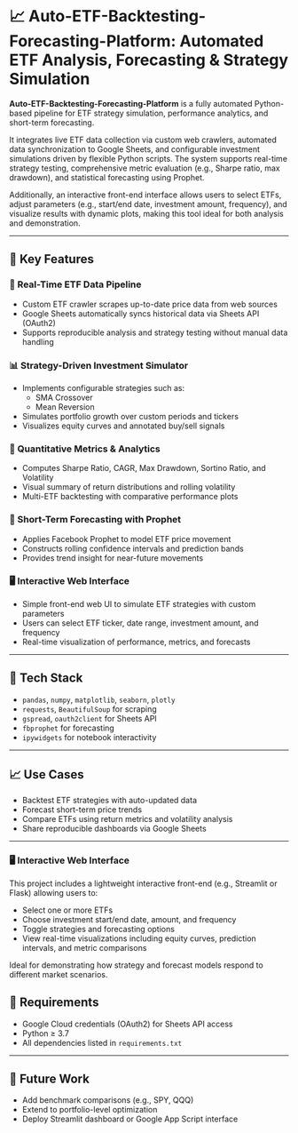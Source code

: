 # 📈 Auto-ETF-Backtesting-Forecasting-Platform: Automated ETF Analysis, Forecasting & Strategy Simulation

**Auto-ETF-Backtesting-Forecasting-Platform** is a fully automated Python-based pipeline for ETF strategy simulation, performance analytics, and short-term forecasting.

It integrates live ETF data collection via custom web crawlers, automated data synchronization to Google Sheets, and configurable investment simulations driven by flexible Python scripts. The system supports real-time strategy testing, comprehensive metric evaluation (e.g., Sharpe ratio, max drawdown), and statistical forecasting using Prophet.

Additionally, an interactive front-end interface allows users to select ETFs, adjust parameters (e.g., start/end date, investment amount, frequency), and visualize results with dynamic plots, making this tool ideal for both analysis and demonstration.


---

## 🚀 Key Features

### 🔄 Real-Time ETF Data Pipeline
- Custom ETF crawler scrapes up-to-date price data from web sources
- Google Sheets automatically syncs historical data via Sheets API (OAuth2)
- Supports reproducible analysis and strategy testing without manual data handling

### 📊 Strategy-Driven Investment Simulator
- Implements configurable strategies such as:
  - SMA Crossover
  - Mean Reversion
- Simulates portfolio growth over custom periods and tickers
- Visualizes equity curves and annotated buy/sell signals

### 📐 Quantitative Metrics & Analytics
- Computes Sharpe Ratio, CAGR, Max Drawdown, Sortino Ratio, and Volatility
- Visual summary of return distributions and rolling volatility
- Multi-ETF backtesting with comparative performance plots

### 🔮 Short-Term Forecasting with Prophet
- Applies Facebook Prophet to model ETF price movement
- Constructs rolling confidence intervals and prediction bands
- Provides trend insight for near-future movements

### 🖥️ Interactive Web Interface
- Simple front-end web UI to simulate ETF strategies with custom parameters
- Users can select ETF ticker, date range, investment amount, and frequency
- Real-time visualization of performance, metrics, and forecasts


---

## 🧰 Tech Stack

- `pandas`, `numpy`, `matplotlib`, `seaborn`, `plotly`
- `requests`, `BeautifulSoup` for scraping
- `gspread`, `oauth2client` for Sheets API
- `fbprophet` for forecasting
- `ipywidgets` for notebook interactivity

---

## 📈 Use Cases

- Backtest ETF strategies with auto-updated data
- Forecast short-term price trends
- Compare ETFs using return metrics and volatility analysis
- Share reproducible dashboards via Google Sheets

---

### 🖥️ Interactive Web Interface
This project includes a lightweight interactive front-end (e.g., Streamlit or Flask) allowing users to:

- Select one or more ETFs
- Choose investment start/end date, amount, and frequency
- Toggle strategies and forecasting options
- View real-time visualizations including equity curves, prediction intervals, and metric comparisons

Ideal for demonstrating how strategy and forecast models respond to different market scenarios.


## 🔐 Requirements

- Google Cloud credentials (OAuth2) for Sheets API access
- Python ≥ 3.7
- All dependencies listed in `requirements.txt`

---

## 📌 Future Work

- Add benchmark comparisons (e.g., SPY, QQQ)
- Extend to portfolio-level optimization
- Deploy Streamlit dashboard or Google App Script interface
